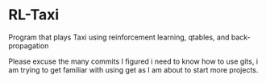 # RL-Taxi
Program that plays Taxi using reinforcement learning, qtables, and back-propagation 

Please excuse the many commits I figured i need to know how to use gits, i am trying to get familiar with using get as I am about to start more projects.